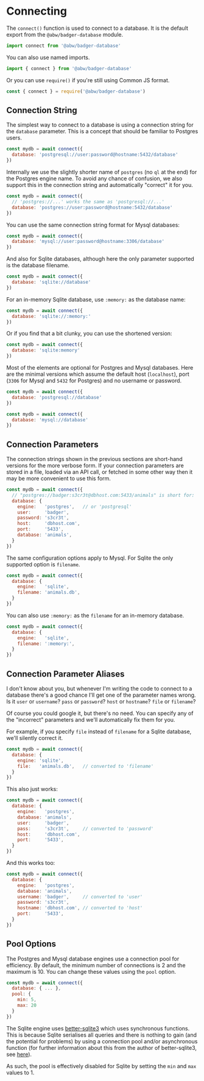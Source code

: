 # Connecting

The `connect()` function is used to connect to a database.  It is the default
export from the `@abw/badger-database` module.

```js
import connect from '@abw/badger-database'
```

You can also use named imports.

```js
import { connect } from '@abw/badger-database'
```

Or you can use `require()` if you're still using Common JS format.

```js
const { connect } = require('@abw/badger-database')
```

## Connection String

The simplest way to connect to a database is using a connection string for the
`database` parameter. This is a concept that should be familiar to Postgres users.

```js
const mydb = await connect({
  database: 'postgresql://user:password@hostname:5432/database'
})
```

Internally we use the slightly shorter name of `postgres` (no `ql` at the end)
for the Postgres engine name.  To avoid any chance of confusion, we also support
this in the connection string and automatically "correct" it for you.

```js
const mydb = await connect({
  // 'postgres://...' works the same as 'postgresql://...'
  database: 'postgres://user:password@hostname:5432/database'
})
```

You can use the same connection string format for Mysql databases:

```js
const mydb = await connect({
  database: 'mysql://user:password@hostname:3306/database'
})
```

And also for Sqlite databases, although here the only parameter supported
is the database filename.

```js
const mydb = await connect({
  database: 'sqlite://database'
})
```

For an in-memory Sqlite database, use `:memory:` as the database name:

```js
const mydb = await connect({
  database: 'sqlite://:memory:'
})
```

Or if you find that a bit clunky, you can use the shortened version:

```js
const mydb = await connect({
  database: 'sqlite:memory'
})
```

Most of the elements are optional for Postgres and Mysql databases.
Here are the minimal versions which assume the default host (`localhost`),
port (`3306` for Mysql and `5432` for Postgres) and no username or password.

```js
const mydb = await connect({
  database: 'postgresql://database'
})
```

```js
const mydb = await connect({
  database: 'mysql://database'
})
```

## Connection Parameters

The connection strings shown in the previous sections are short-hand versions
for the more verbose form.  If your connection parameters are stored in a file,
loaded via an API call, or fetched in some other way then it may be more
convenient to use this form.

```js
const mydb = await connect({
  // "postgres://badger:s3cr3t@dbhost.com:5433/animals" is short for:
  database: {
    engine:   'postgres',   // or 'postgresql'
    user:     'badger',
    password: 's3cr3t',
    host:     'dbhost.com',
    port:     '5433',
    database: 'animals',
  }
})
```

The same configuration options apply to Mysql.  For Sqlite the only supported
option is `filename`.

```js
const mydb = await connect({
  database: {
    engine:   'sqlite',
    filename: 'animals.db',
  }
})
```

You can also use `:memory:` as the `filename` for an in-memory database.

```js
const mydb = await connect({
  database: {
    engine:   'sqlite',
    filename: ':memory:',
  }
})
```

## Connection Parameter Aliases

I don't know about you, but whenever I'm writing the code to connect to a database there's
a good chance I'll get one of the parameter names wrong.  Is it `user` or `username`?
`pass` or `password`? `host` or `hostname`? `file` or `filename`?

Of course you could google it, but there's no need. You can specify any of the "incorrect"
parameters and we'll automatically fix them for you.

For example, if you specify `file` instead of `filename` for a Sqlite database, we'll
silently correct it.

```js
const mydb = await connect({
  database: {
    engine: 'sqlite',
    file:   'animals.db',   // converted to 'filename'
  }
})
```

This also just works:

```js
const mydb = await connect({
  database: {
    engine:   'postgres',
    database: 'animals',
    user:     'badger',
    pass:     's3cr3t',     // converted to 'password'
    host:     'dbhost.com',
    port:     '5433',
  }
})
```

And this works too:

```js
const mydb = await connect({
  database: {
    engine:   'postgres',
    database: 'animals',
    username: 'badger',     // converted to 'user'
    password: 's3cr3t',
    hostname: 'dbhost.com', // converted to 'host'
    port:     '5433',
  }
})
```

## Pool Options

The Postgres and Mysql database engines use a connection pool for efficiency.
By default, the minimum number of connections is 2 and the maximum is 10.  You
can change these values using the `pool` option.

```js
const mydb = await connect({
  database: { ... },
  pool: {
    min: 5,
    max: 20
  }
})
```

The Sqlite engine uses [better-sqlite3](https://github.com/WiseLibs/better-sqlite3)
which uses synchronous functions.  This is because Sqlite serialises all queries
and there is nothing to gain (and the potential for problems) by using a connection
pool and/or asynchronous function (for further information about this from the author
of better-sqlite3, see [here](https://github.com/WiseLibs/better-sqlite3/issues/32)).

As such, the pool is effectively disabled for Sqlite by setting the `min` and `max`
values to 1.